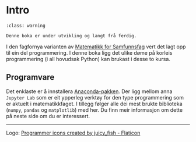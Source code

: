 # Intro

```{admonition} Obs!
:class: warning

Denne boka er under utvikling og langt frå ferdig. 
```

I den fagfornya varianten av [Matematikk for Samfunnsfag](https://www.udir.no/lk20/mat04-02/kompetansemaal-og-vurdering/kv296) vert det lagt opp til ein del programmering. I denne boka ligg det ulike døme på korleis programmering (i all hovudsak Python) kan brukast i desse to kursa. 

## Programvare
Det enklaste er å  innstallera [Anaconda-pakken](https://www.anaconda.com/products/distribution). Der ligg mellom anna `Jupyter Lab` som er eit ypperleg verktøy for den type programmering som er aktuelt i matematikkfaget. I tillegg følger alle dei mest brukte biblioteka (`numpy`, `pandas` og `matplotlib`) med her. Du finn meir informasjon om dette på neste side om du er interessert.

---

Logo: <a href="https://www.flaticon.com/free-icons/programmer" title="programmer icons">Programmer icons created by juicy_fish - Flaticon</a>
